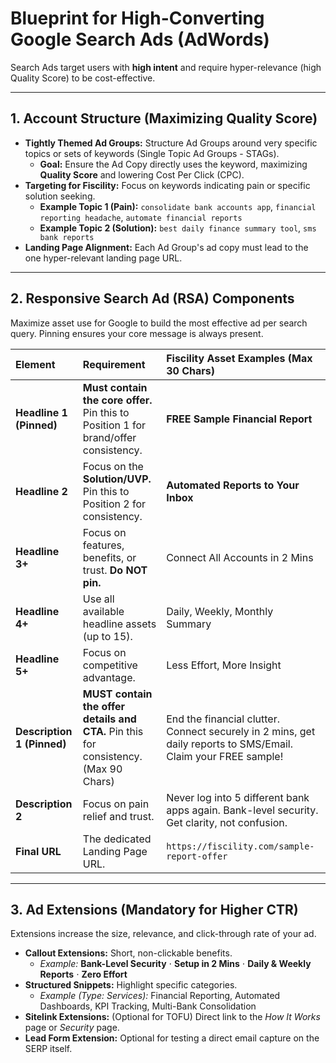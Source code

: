 # Blueprint for High-Converting Google Search Ads (AdWords)

Search Ads target users with **high intent** and require hyper-relevance (high Quality Score) to be cost-effective.

---

## 1. Account Structure (Maximizing Quality Score)

* **Tightly Themed Ad Groups:** Structure Ad Groups around very specific topics or sets of keywords (Single Topic Ad Groups - STAGs).
    * **Goal:** Ensure the Ad Copy directly uses the keyword, maximizing **Quality Score** and lowering Cost Per Click (CPC).
* **Targeting for Fiscility:** Focus on keywords indicating pain or specific solution seeking.
    * **Example Topic 1 (Pain):** `consolidate bank accounts app`, `financial reporting headache`, `automate financial reports`
    * **Example Topic 2 (Solution):** `best daily finance summary tool`, `sms bank reports`
* **Landing Page Alignment:** Each Ad Group's ad copy must lead to the one hyper-relevant landing page URL.

---

## 2. Responsive Search Ad (RSA) Components

Maximize asset use for Google to build the most effective ad per search query. Pinning ensures your core message is always present.

| Element | Requirement | Fiscility Asset Examples (Max 30 Chars) |
| :--- | :--- | :--- |
| **Headline 1 (Pinned)** | **Must contain the core offer.** Pin this to Position 1 for brand/offer consistency. | **FREE Sample Financial Report** |
| **Headline 2** | Focus on the **Solution/UVP.** Pin this to Position 2 for consistency. | **Automated Reports to Your Inbox** |
| **Headline 3+** | Focus on features, benefits, or trust. **Do NOT pin.** | Connect All Accounts in 2 Mins |
| **Headline 4+** | Use all available headline assets (up to 15). | Daily, Weekly, Monthly Summary |
| **Headline 5+** | Focus on competitive advantage. | Less Effort, More Insight |
| **Description 1 (Pinned)** | **MUST contain the offer details and CTA.** Pin this for consistency. (Max 90 Chars) | End the financial clutter. Connect securely in 2 mins, get daily reports to SMS/Email. Claim your FREE sample! |
| **Description 2** | Focus on pain relief and trust. | Never log into 5 different bank apps again. Bank-level security. Get clarity, not confusion. |
| **Final URL** | The dedicated Landing Page URL. | `https://fiscility.com/sample-report-offer` |

---

## 3. Ad Extensions (Mandatory for Higher CTR)

Extensions increase the size, relevance, and click-through rate of your ad.

* **Callout Extensions:** Short, non-clickable benefits.
    * *Example:* **Bank-Level Security** $\cdot$ **Setup in 2 Mins** $\cdot$ **Daily & Weekly Reports** $\cdot$ **Zero Effort**
* **Structured Snippets:** Highlight specific categories.
    * *Example (Type: Services):* Financial Reporting, Automated Dashboards, KPI Tracking, Multi-Bank Consolidation
* **Sitelink Extensions:** (Optional for TOFU) Direct link to the *How It Works* page or *Security* page.
* **Lead Form Extension:** Optional for testing a direct email capture on the SERP itself.

